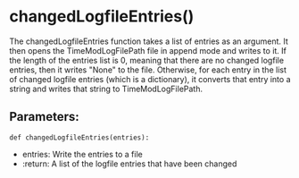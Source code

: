 # changedLogfileEntries()
The changedLogfileEntries function takes a list of entries as an argument.
    It then opens the TimeModLogFilePath file in append mode and writes to it.
    If the length of the entries list is 0, meaning that there are no changed logfile entries, 
    then it writes &quot;None&quot; to the file. Otherwise, for each entry in the list of changed logfile 
    entries (which is a dictionary), it converts that entry into a string and writes that string 
    to TimeModLogFilePath.

## Parameters:
    def changedLogfileEntries(entries):
- entries: Write the entries to a file
- :return: A list of the logfile entries that have been changed